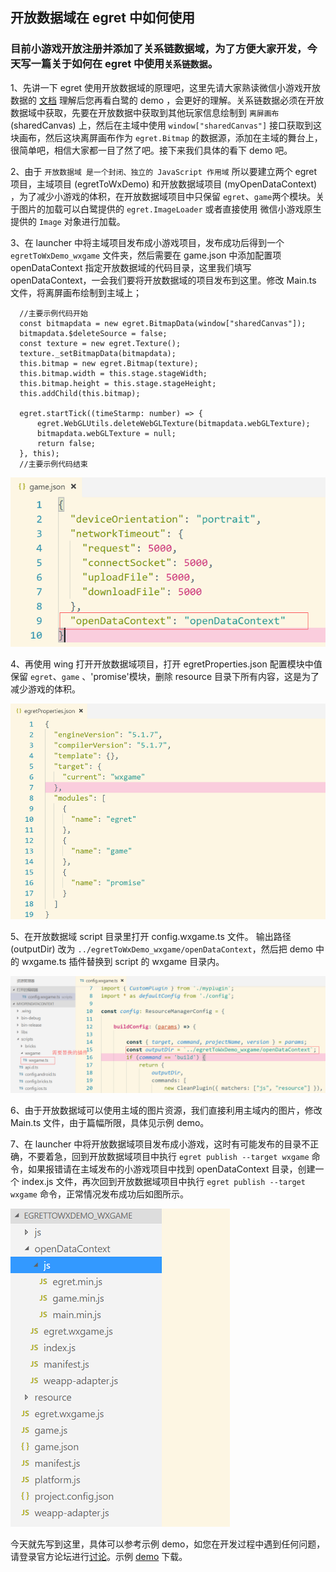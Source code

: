 ## 开放数据域在 egret 中如何使用

### 目前小游戏开放注册并添加了关系链数据域，为了方便大家开发，今天写一篇关于如何在 egret 中使用`关系链数据`。

1、先讲一下 egret 使用开放数据域的原理吧，这里先请大家熟读微信小游戏开放数据的 [文档](https://mp.weixin.qq.com/debug/wxagame/dev/tutorial/open-ability/open-data.html?t=2018323) 理解后您再看白鹭的 demo ，会更好的理解。关系链数据必须在开放数据域中获取，先要在开放数据中获取到其他玩家信息绘制到 `离屏画布`(sharedCanvas) 上，然后在主域中使用 `window["sharedCanvas"]` 接口获取到这块画布，然后这块离屏画布作为 `egret.Bitmap` 的数据源，添加在主域的舞台上，很简单吧，相信大家都一目了然了吧。接下来我们具体的看下 demo 吧。

2、由于 `开放数据域 是一个封闭、独立的 JavaScript 作用域` 所以要建立两个 egret 项目，主域项目 (egretToWxDemo) 和开放数据域项目 (myOpenDataContext) ，为了减少小游戏的体积，在开放数据域项目中只保留 `egret`、`game`两个模块。关于图片的加载可以白鹭提供的 `egret.ImageLoader` 或者直接使用 微信小游戏原生提供的 `Image` 对象进行加载。

3、在 launcher 中将主域项目发布成小游戏项目，发布成功后得到一个 `egretToWxDemo_wxgame` 文件夹，然后需要在 game.json 中添加配置项 openDataContext 指定开放数据域的代码目录，这里我们填写 openDataContext，一会我们要将开放数据域的项目发布到这里。修改 Main.ts 文件，将离屏画布绘制到主域上；

```
  //主要示例代码开始
  const bitmapdata = new egret.BitmapData(window["sharedCanvas"]);
  bitmapdata.$deleteSource = false;
  const texture = new egret.Texture();
  texture._setBitmapData(bitmapdata);
  this.bitmap = new egret.Bitmap(texture);
  this.bitmap.width = this.stage.stageWidth;
  this.bitmap.height = this.stage.stageHeight;
  this.addChild(this.bitmap);

  egret.startTick((timeStarmp: number) => {
      egret.WebGLUtils.deleteWebGLTexture(bitmapdata.webGLTexture);
      bitmapdata.webGLTexture = null;
      return false;
  }, this);
  //主要示例代码结束  
```

![](./image/a01.jpg)

4、再使用 wing 打开开放数据域项目，打开 egretProperties.json 配置模块中值保留 `egret`、`game` 、'promise'模块，删除 resource 目录下所有内容，这是为了减少游戏的体积。

![](./image/a02.jpg)

5、在开放数据域 script 目录里打开 config.wxgame.ts 文件。 输出路径 (outputDir) 改为 `../egretToWxDemo_wxgame/openDataContext`，然后把 demo 中的 wxgame.ts 插件替换到 script 的 wxgame 目录内。

![](./image/a03.jpg)

6、由于开放数据域可以使用主域的图片资源，我们直接利用主域内的图片，修改 Main.ts 文件，由于篇幅所限，具体见示例 demo。

7、在 launcher 中将开放数据域项目发布成小游戏，这时有可能发布的目录不正确，不要着急，回到开放数据域项目中执行 `egret publish --target wxgame` 命令，如果报错请在主域发布的小游戏项目中找到 openDataContext 目录，创建一个 index.js 文件，再次回到开放数据域项目中执行 `egret publish --target wxgame` 命令，正常情况发布成功后如图所示。

![](./image/a04.jpg)

今天就先写到这里，具体可以参考示例 demo，如您在开发过程中遇到任何问题，请登录官方论坛进行[讨论](http://bbs.egret.com)。示例 [demo]() 下载。